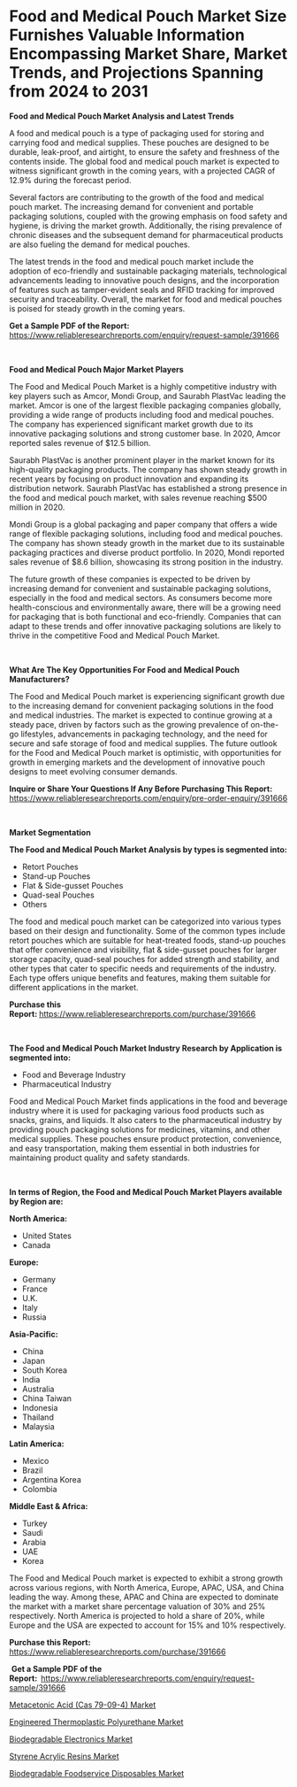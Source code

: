 <p><h1>Food and Medical Pouch Market Size Furnishes Valuable Information Encompassing Market Share, Market Trends, and Projections Spanning from 2024 to 2031</h1></p><p><strong>Food and Medical Pouch Market Analysis and Latest Trends</strong></p>
<p><p>A food and medical pouch is a type of packaging used for storing and carrying food and medical supplies. These pouches are designed to be durable, leak-proof, and airtight, to ensure the safety and freshness of the contents inside. The global food and medical pouch market is expected to witness significant growth in the coming years, with a projected CAGR of 12.9% during the forecast period.</p><p>Several factors are contributing to the growth of the food and medical pouch market. The increasing demand for convenient and portable packaging solutions, coupled with the growing emphasis on food safety and hygiene, is driving the market growth. Additionally, the rising prevalence of chronic diseases and the subsequent demand for pharmaceutical products are also fueling the demand for medical pouches.</p><p>The latest trends in the food and medical pouch market include the adoption of eco-friendly and sustainable packaging materials, technological advancements leading to innovative pouch designs, and the incorporation of features such as tamper-evident seals and RFID tracking for improved security and traceability. Overall, the market for food and medical pouches is poised for steady growth in the coming years.</p></p>
<p><strong>Get a Sample PDF of the Report:&nbsp;</strong> <a href="https://www.reliableresearchreports.com/enquiry/request-sample/391666">https://www.reliableresearchreports.com/enquiry/request-sample/391666</a></p>
<p>&nbsp;</p>
<p><strong>Food and Medical Pouch Major Market Players</strong></p>
<p><p>The Food and Medical Pouch Market is a highly competitive industry with key players such as Amcor, Mondi Group, and Saurabh PlastVac leading the market. Amcor is one of the largest flexible packaging companies globally, providing a wide range of products including food and medical pouches. The company has experienced significant market growth due to its innovative packaging solutions and strong customer base. In 2020, Amcor reported sales revenue of $12.5 billion.</p><p>Saurabh PlastVac is another prominent player in the market known for its high-quality packaging products. The company has shown steady growth in recent years by focusing on product innovation and expanding its distribution network. Saurabh PlastVac has established a strong presence in the food and medical pouch market, with sales revenue reaching $500 million in 2020.</p><p>Mondi Group is a global packaging and paper company that offers a wide range of flexible packaging solutions, including food and medical pouches. The company has shown steady growth in the market due to its sustainable packaging practices and diverse product portfolio. In 2020, Mondi reported sales revenue of $8.6 billion, showcasing its strong position in the industry.</p><p>The future growth of these companies is expected to be driven by increasing demand for convenient and sustainable packaging solutions, especially in the food and medical sectors. As consumers become more health-conscious and environmentally aware, there will be a growing need for packaging that is both functional and eco-friendly. Companies that can adapt to these trends and offer innovative packaging solutions are likely to thrive in the competitive Food and Medical Pouch Market.</p></p>
<p>&nbsp;</p>
<p><strong>What Are The Key Opportunities For Food and Medical Pouch Manufacturers?</strong></p>
<p><p>The Food and Medical Pouch market is experiencing significant growth due to the increasing demand for convenient packaging solutions in the food and medical industries. The market is expected to continue growing at a steady pace, driven by factors such as the growing prevalence of on-the-go lifestyles, advancements in packaging technology, and the need for secure and safe storage of food and medical supplies. The future outlook for the Food and Medical Pouch market is optimistic, with opportunities for growth in emerging markets and the development of innovative pouch designs to meet evolving consumer demands.</p></p>
<p><strong>Inquire or Share Your Questions If Any Before Purchasing This Report:</strong> <a href="https://www.reliableresearchreports.com/enquiry/pre-order-enquiry/391666">https://www.reliableresearchreports.com/enquiry/pre-order-enquiry/391666</a></p>
<p>&nbsp;</p>
<p><strong>Market Segmentation</strong></p>
<p><strong>The Food and Medical Pouch Market Analysis by types is segmented into:</strong></p>
<p><ul><li>Retort Pouches</li><li>Stand-up Pouches</li><li>Flat & Side-gusset Pouches</li><li>Quad-seal Pouches</li><li>Others</li></ul></p>
<p><p>The food and medical pouch market can be categorized into various types based on their design and functionality. Some of the common types include retort pouches which are suitable for heat-treated foods, stand-up pouches that offer convenience and visibility, flat & side-gusset pouches for larger storage capacity, quad-seal pouches for added strength and stability, and other types that cater to specific needs and requirements of the industry. Each type offers unique benefits and features, making them suitable for different applications in the market.</p></p>
<p><strong>Purchase this Report:&nbsp;</strong><a href="https://www.reliableresearchreports.com/purchase/391666">https://www.reliableresearchreports.com/purchase/391666</a></p>
<p>&nbsp;</p>
<p><strong>The Food and Medical Pouch Market Industry Research by Application is segmented into:</strong></p>
<p><ul><li>Food and Beverage Industry</li><li>Pharmaceutical Industry</li></ul></p>
<p><p>Food and Medical Pouch Market finds applications in the food and beverage industry where it is used for packaging various food products such as snacks, grains, and liquids. It also caters to the pharmaceutical industry by providing pouch packaging solutions for medicines, vitamins, and other medical supplies. These pouches ensure product protection, convenience, and easy transportation, making them essential in both industries for maintaining product quality and safety standards.</p></p>
<p>&nbsp;</p>
<p><strong>In terms of Region, the Food and Medical Pouch Market Players available by Region are:</strong></p>
<p>
    <p> <strong> North America: </strong>
        <ul>
            <li>United States</li>
            <li>Canada</li>
        </ul>
        </p> 
    <p> <strong> Europe: </strong>
        <ul>
            <li>Germany</li>
            <li>France</li>
            <li>U.K.</li>
            <li>Italy</li>
            <li>Russia</li>
        </ul>
        </p> 
    <p> <strong> Asia-Pacific: </strong>
        <ul>
            <li>China</li>
            <li>Japan</li>
            <li>South Korea</li>
            <li>India</li>
            <li>Australia</li>
            <li>China Taiwan</li>
            <li>Indonesia</li>
            <li>Thailand</li>
            <li>Malaysia</li>
        </ul>
        </p> 
    <p> <strong> Latin America: </strong>
        <ul>
            <li>Mexico</li>
            <li>Brazil</li>
            <li>Argentina Korea</li>
            <li>Colombia</li>
        </ul>
        </p> 
    <p> <strong> Middle East & Africa: </strong>
        <ul>
            <li>Turkey</li>
            <li>Saudi</li>
            <li>Arabia</li>
            <li>UAE</li>
            <li>Korea</li>
        </ul>
    </p>
    </p>
<p><p>The Food and Medical Pouch market is expected to exhibit a strong growth across various regions, with North America, Europe, APAC, USA, and China leading the way. Among these, APAC and China are expected to dominate the market with a market share percentage valuation of 30% and 25% respectively. North America is projected to hold a share of 20%, while Europe and the USA are expected to account for 15% and 10% respectively.</p></p>
<p><strong>Purchase this Report: </strong><a href="https://www.reliableresearchreports.com/purchase/391666">https://www.reliableresearchreports.com/purchase/391666</a></p>
<p>&nbsp;<strong>Get a Sample PDF of the Report:&nbsp;&nbsp;</strong><a href="https://www.reliableresearchreports.com/enquiry/request-sample/391666">https://www.reliableresearchreports.com/enquiry/request-sample/391666</a></p>
<p><strong></strong></p>
<p><p><a href="https://frill-swim-3cd.notion.site/Decoding-the-Metacetonic-Acid-Cas-79-09-4-Market-A-Deep-Dive-into-the-Latest-Market-Trends-Marke-1ffb4f04661e4791bdb00bcf037717a9">Metacetonic Acid (Cas 79-09-4) Market</a></p><p><a href="https://spotless-saver-8fd.notion.site/Engineered-Thermoplastic-Polyurethane-Market-Size-Growing-and-Forecasted-for-period-from-2024-2031-9b5d19e96ee842a6806fede9ae98fb62">Engineered Thermoplastic Polyurethane Market</a></p><p><a href="https://view.publitas.com/reportprime-1/biodegradable-electronics-market-size-furnishes-valuable-information-encompassing-market-share-market-trends-and-projections-spanning-from-2024-to-2031/">Biodegradable Electronics Market</a></p><p><a href="https://gentle-editor-9db.notion.site/Styrene-Acrylic-Resins-Market-A-Comprehensive-Report-of-its-Market-Share-Growth-Trends-2024-203-f6e569530c194424b3c17a6b1d53af40">Styrene Acrylic Resins Market</a></p><p><a href="https://view.publitas.com/reportprime-1/biodegradable-foodservice-disposables-market-size-market-share-and-global-market-analysis-report-2024-2031/">Biodegradable Foodservice Disposables Market</a></p></p>